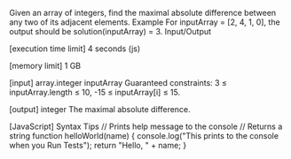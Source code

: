 Given an array of integers, find the maximal absolute difference between any two of its adjacent elements.
Example
For inputArray = [2, 4, 1, 0], the output should be
solution(inputArray) = 3.
Input/Output


[execution time limit] 4 seconds (js)


[memory limit] 1 GB


[input] array.integer inputArray
Guaranteed constraints:
3 ≤ inputArray.length ≤ 10,
-15 ≤ inputArray[i] ≤ 15.


[output] integer
The maximal absolute difference.


[JavaScript] Syntax Tips
// Prints help message to the console
// Returns a string
function helloWorld(name) {
    console.log("This prints to the console when you Run Tests");
    return "Hello, " + name;
}


